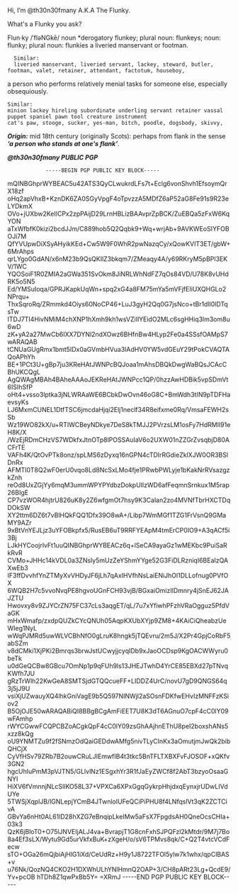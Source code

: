 Hi, I’m @th30n30fmany A.K.A The Flunky. 

What's a Flunky you ask? 
  
Flun·ky
/ˈfləNGkē/
noun *derogatory
flunkey; plural noun: flunkeys; noun: flunky; plural noun: flunkies a liveried manservant or footman.
  
      Similar:
      liveried manservant, liveried servant, lackey, steward, butler, footman, valet, retainer, attendant, factotum, houseboy,

a person who performs relatively menial tasks for someone else, especially obsequiously.

    Similar:
    minion lackey hireling subordinate underling servant retainer vassal puppet spaniel pawn tool creature instrument 
    cat's paw, stooge, sucker, yes-man, bitch, poodle, dogsbody, skivvy,
    
***Origin:***
mid 18th century (originally Scots): perhaps from flank in the sense ***‘a person who stands at one's flank’***.

 ***@th30n30fmany PUBLIC PGP***


                -----BEGIN PGP PUBLIC KEY BLOCK-----  
mQINBGhprWYBEAC5u42ATS3QyCLwukrdLFs7t+Eclg6vonShvh1EfsoymQrX18zf
oHq2apVhxB+KznDK6ZA0SGyVpgF4oTpvzzA5MDfZ6aP52aG8Fe91s9R23eLYDkmX
OVo+jUXbw2KeIlCPx2zpPAijD29LrnHBLizBAAvprZpBCK/ZuEBQa5zFxW6KqYON
aTxWfbfK0kizi2bcdJJm/C889hob5Q2Qqbk9+Wq+wrjAb+9AVKWEoSIYFOBOJi7M
QfYVUpwDiXSyAHyikKEd+Cw5W9F0WhR2pwNazqCy/xQowKVIT3ET/gbW+6MrAhps
qrLYgo0GdAN/x6nM23b9QsQKIlZ3bkqm7/ZMeaqy4A/y69RKryM5pBPl3EKV/1WC
YQOSoiF1R0ZMIA2aGWa351SvOkm8JiNRLWhNdFZ7qOs84VD/U78K8vUHdRK5o5N5
Ed/YMSuIoqa/GPRJKapkUqWn+spq2xG4a8FM75mYa5mVFjfEIiUXQHGLo2NPrqu+
ThxSqroRq/ZRmmkd4Oiys60NoCP46+LuJ3gyH2Qq0G7jsNco+tBr1dll0lDTqsTw
ITDJ7TI4HivNMiM4chXNP1hXmh9kh1wsVZiIlYEidO2MLc6sgHHiq3lm3om8u6wD
zK+yA2a27MwCb6IXX7DYNl2ndXOwz6BHfnBw4HLyp2Fe0a4SSsfOAMpS7wARAQAB
tCNUaGUgRmx1bmt5IDx0aGVmbHVua3lAdHV0YW5vdGEuY29tPokCVAQTAQoAPhYh
BE+1PCt3U+gBp7ju3KReHAtJWNPcBQJoaa1mAhsDBQkDwgWaBQsJCAcCBhUKCQgL
AgQWAgMBAh4BAheAAAoJEKReHAtJWNPcc1QP/0hzzAwHDBik5vpSDmVt6ISIhSfP
oHt4+vsso3lptka3jNLWRAaWE6BCbkDwOvn46oG8C+BmWdh3tIN9pTDFHaevsyKs
LJ6MxmCUNEL1DtfTSC6jmcdaHjqi2Elj1neclf34R8eifxme0Rq/VmsaFEWH2sSb
Wz19WO82kX/u+RTIWCBeyNDkye7DeS8kTMJJ2PVrzsLM1osFy7HdRMlI91eH8K/X
/WzEjRDmCHzVS7WDkfxJtnOTp8lPOSSAuIaV6o2UXW01nZZGrZvsqbjD80ACFrTE
VAFh4K/QtOvPTk8onz/spLMS6zDyxq16nGPN4cTDIrRGdieZklXJW0OR3BSlDnRx
AFMTl0T8Q2wF0erU0vqo8Ld8NcSxLMo4fje1PRwbPWLyje1bKakNrRVsazgzkZnh
reOd8UxZGjYy6mqM3ummWPYPYdbzDokpUIlzWD6afFeqmnSrnkux1M5rap26BIgE
CP7vzWOR4hjtrU826uK8y2Z6wfgmOt7hsy9K3Calan2zo4MVNfTbrHXCTDqDOkSW
XY2ttm6DZ6t7vBlHQkFQQ1Dfx39O8wA+/Libp7WmMGf1TZG1FrVsnQ9GMaMY9AZr
9xBtVnYEJLjz3uYFOBkpfx5/RusEB6uT9RRFYEApM4tmErCP0IO9+A3qACf5i3Bj
LJkHYCoojrlvFt1uuQINBGhprWYBEACz6q+lSeCA9ayaGz1wMEKbc9PuiSaRkRvR
CVMo+JHHc14kVDL0a3ZNsly5mUzZeYShmYYge52G3FiDLRzniqI6BEaIzQAXwEb3
IF3ffDvvhfYnZTMyXvVHDyJF6jLh7qAxIHVfhNsLaiENiJhOl1DLLofnug0PVfOX
6WQB2H7c5vvoNvqPE8hgvoUGnFCH93vjB/BGxaiOmizIlDmnry4jSnEJ62JAJZTU
Hwovxy8v9ZJYCrZN75FC37cLs3aqgET/qL/7u7xYfiwhPFzhVRaOgguz5PfdVaGK
mHxWmafp/zxdpQUZkCYcQNUh05AqpKXUbXYjp9ZM8+4KAiCiQheabzUeWIeg1NyL
wWqPJMRd5uwWLVCBhNfO0gLruK8hngk5jTQEvru/2m5J/X2Pr4GpjCoRbF5abSZm
v8dCMki1XjPKi2Bmrqs3brwJstUCwyjjcyqIDb9xJaoOCDsp9KgOACWWyru0beTk
u0dGeQCBw8GBcu7OmNp1p9qFUh9ls13JHEJTwhD4YrCE85EBXd27pTNvqKWfh7JU
gRzTrWlh22KwGeA8SMTSjdGTQQcueFF+LIDDZ4UrC/novU7gD9QNGS64q3j5jJ9U
vsiXjUZwauyXQ4lhkGniVagE9b5Q597NINWjl2aSOsnFDKfwEHvIzMNFFzKSiov2
B5OjOJE50wARAQABiQI8BBgBCgAmFiEET7U8K3dT6AGnuO7cpF4cC0lY09wFAmhp
rWYCGwwFCQPCBZoACgkQpF4cC0lY09zsGhAAjhnEThU8peI2boxshANs5xzz8kQg
oU9YNMTZu9f2fSNmzOdQaiGEDdwAMfg5nivTLyCInKx3aOmutjmJwQk2bibQHCjX
CyVfHSv79ZRb7B2ouwCRuLJIEmwfIB4t3tkc5BnTFLTXBXFvFJOSOF+xQKfv3GN2
hgcUhIuPmM3pVJTN5/GLlvlNz1ESgxhYr3R1fJaEyZWCf8f2AbT3bzyoOsaaGNYI 
HiXV6fVmnnjNLcSIlKO58L37+VPXCa6XPxGgqGykrpHhjdxqEynxjrUDwLIVdUYe
5TWSjXqplJB/lGNLepjYCmB4JTwnloIUFeQCiPiPHU8f4LNfqslVt3qK2ZCTCivA
GBvYa6nHt0AL61lD28hXZG7eBnqipLkeIMw5aFsX7FpgdsAH0QneOcsCHIa+03k3
QzK6jBloT0+O75lJNVEIjALJ4va+BvrapjT1G8cnFxhSJPQFzl2kMtdr/9M7j7Bo
8a4Ef3sLX/Wytu9Gd5urVkfxBuK+zXgeH/o/sV6TPMvs8qk/C+Q2T4vtcVCdFecw
sTO+OGa26mQjbiAjHlG1iXd/CeUdRz+H9y1J8722TFOl5ylw7k1whx/qpClBAS+v
u76Nk/QozNQ4CKO2H1DXWhULhYNlHmnQ2OAP+3/CH8pARt23Lg+QcdE9/Yv+pcOB
hTDh8Z1qwPxBb5Y= =XRmJ
                -----END PGP PUBLIC KEY BLOCK-----

